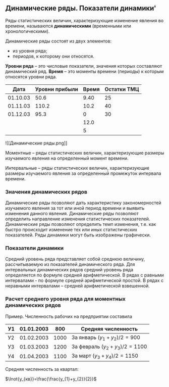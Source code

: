 ## Динамические ряды. Показатели динамики'

Ряды статистических величин, характеризующие изменение явления во времени, называются **динамическими** (временными или хронологическими).

Динамические ряды состоят из двух элементов: 
- из уровня ряда;
- периодов, к которому они относятся.

**Уровни ряда** – это числовые показатели, значения которых составляют динамический ряд.
**Время** – это моменты времени (периоды) к которым относятся уровни ряда.

| Дата     | Уровни прибыли | Время | Остатки ТМЦ |
| -------- | -------------- | ----- | ----------- |
| 01.10.03 | 50.6           | 9.40  | 25          |
| 01.11.03 | 110.2          | 10.2  | 40          |
| 01.12.03 | 95.3           | 0     | 30          |
|          |                | 12.0  |             |
|          |                | 5     |             | 

![[Динамические ряды.png]]

Моментные – ряды статистических величин, характеризующие размеры изучаемого явления на определенный момент времени.

Интервальные – ряды статистических величин, характеризующие размеры изучаемого явления за определенный промежуток интервала времени.

### Значения динамических рядов

Динамические ряды позволяют дать характеристику закономерностей изучаемого явления за тот или иной период времени и выявить изменения данного явления.
Динамические ряды позволяют определить направление изменения статистических показателей.
Динамические ряды позволяют определить темп изменения, т.е. как быстро происходит изменение тех или иных статистических показателей.
Ряды динамики могут быть изображены графически. 

### Показатели динамики

Средний уровень ряда представляет собой среднюю величину, рассчитываемую из показателей динамического ряда.
Для интервальных динамических рядов средний уровень ряда определяется по формуле средней арифметической. 
В рядах с равными интервалами  - по формуле средней арифметической простой.
В рядах с неравными интервалами – средней арифметической взвешенной. 

### Расчет среднего уровня ряда для моментных динамических рядов

Пример. Численность рабочих на предприятии составила

| У1  | 01.01.2003 | 800  | Средняя численность               |
| --- | ---------- | ---- | --------------------------------- |
| У2  | 01.02.2003 | 1000 | За январь $(y_{1}+y_{2})/2=900$   |
| У3  | 01.03.2003 | 1200 | За февраль $(y_{2}+y_{3})/2=1100$ |
| У4  | 01.04.2003 | 1100 | За март $(y_{3}+y_{4})/2=1150$  |

Средняя численность за квартал:

$\lnot{y_{кв}}=\frac{\frac{y_{1}+y_{2}}{2}}$

